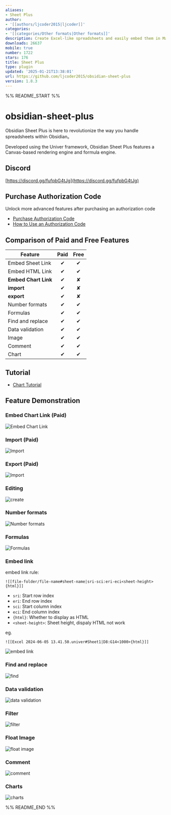 ```yaml
---
aliases:
- Sheet Plus
author:
- '[[authors/ljcoder2015|ljcoder]]'
categories:
- '[[categories/Other formats|Other formats]]'
description: Create Excel-like spreadsheets and easily embed them in Markdown.
downloads: 26637
mobile: true
number: 1722
stars: 176
title: Sheet Plus
type: plugin
updated: '2025-01-21T13:38:01'
url: https://github.com/ljcoder2015/obsidian-sheet-plus
version: 1.8.3
---
```


%% README_START %%

# obsidian-sheet-plus
Obsidian Sheet Plus  is here to revolutionize the way you handle spreadsheets within Obsidian。

Developed using the Univer framework, Obsidian Sheet Plus features a Canvas-based rendering engine and formula engine.

## Discord

[https://discord.gg/fufpbG4tJg](https://discord.gg/fufpbG4tJg)

## Purchase Authorization Code
Unlock more advanced features after purchasing an authorization code
- [Purchase Authorization Code](https://ko-fi.com/s/353d33a2dd)
- [How to Use an Authorization Code](https://ko-fi.com/post/How-to-Use-an-Authorization-Code-S6S318IUM7)

## Comparison of Paid and Free Features
|Feature|Paid|Free|
|---|:---:|:--:|
|Embed Sheet Link|✔︎|✔︎|
|Embed HTML Link|✔︎|✔︎|
|**Embed Chart Link**|✔︎|✘|
|**import**|✔︎|✘|
|**export**|✔︎|✘|
|Number formats|✔︎|✔︎|
|Formulas|✔︎|✔︎|
|Find and replace|✔︎|✔︎|
|Data validation|✔︎|✔︎|
|Image|✔︎|✔︎|
|Comment|✔︎|✔︎|
|Chart|✔︎|✔︎|

## Tutorial

- [Chart Tutorial](https://ko-fi.com/post/Chart-Tutorial-D1D718RT5M)

## Feature Demonstration
### Embed Chart Link (Paid)
![Embed Chart Link](https://raw.githubusercontent.com/ljcoder2015/obsidian-sheet-plus/HEAD//images/embed-link-chart.gif)
### Import (Paid)
![Import](https://raw.githubusercontent.com/ljcoder2015/obsidian-sheet-plus/HEAD//images/import.gif)
### Export (Paid)
![Import](https://raw.githubusercontent.com/ljcoder2015/obsidian-sheet-plus/HEAD//images/export.gif)

### Editing
![create](https://raw.githubusercontent.com/ljcoder2015/obsidian-sheet-plus/HEAD//images/create.gif)

### Number formats
![Number formats](https://raw.githubusercontent.com/ljcoder2015/obsidian-sheet-plus/HEAD//images/Number-formats.gif)

###  Formulas
![Formulas](https://raw.githubusercontent.com/ljcoder2015/obsidian-sheet-plus/HEAD//images/Formulas.gif)

### Embed link
embed link rule:
```
![[file-folder/file-name#sheet-name|sri-sci:eri-eci<sheet-height>{html}]]
```

- `sri`: Start row index
- `eri`: End row index
- `sci`: Start column index
- `eci`: End column index
- `{html}`: Whether to display as HTML
- `<sheet-height>`: Sheet height, dispaly HTML not work

eg.
```
![[Excel 2024-06-05 13.41.50.univer#Sheet1|D8:G14<1000>{html}]]
```

![embed link](https://raw.githubusercontent.com/ljcoder2015/obsidian-sheet-plus/HEAD//images/embed-link.gif)

### Find and replace
![find](https://raw.githubusercontent.com/ljcoder2015/obsidian-sheet-plus/HEAD//images/find.gif)

### Data validation
![data validation](https://raw.githubusercontent.com/ljcoder2015/obsidian-sheet-plus/HEAD//images/data-validation.gif)

### Filter
![filter](https://raw.githubusercontent.com/ljcoder2015/obsidian-sheet-plus/HEAD//images/filter.gif)

### Float Image
![float image](https://raw.githubusercontent.com/ljcoder2015/obsidian-sheet-plus/HEAD//images/image.gif)

### Comment
![comment](https://raw.githubusercontent.com/ljcoder2015/obsidian-sheet-plus/HEAD//images/remark.gif)

### Charts
![charts](https://raw.githubusercontent.com/ljcoder2015/obsidian-sheet-plus/HEAD//images/charts.gif)


%% README_END %%